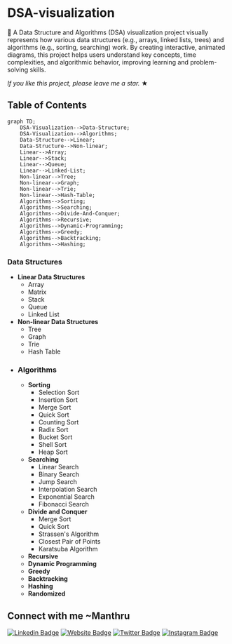 # DSA-visualization
👋
A Data Structure and Algorithms (DSA) visualization project visually represents how various data structures (e.g., arrays, linked lists, trees) and algorithms (e.g., sorting, searching) work. By creating interactive, animated diagrams, this project helps users understand key concepts, time complexities, and algorithmic behavior, improving learning and problem-solving skills.

_If you like this project, please leave me a star._ &#9733;

## Table of Contents
```mermaid
graph TD;
    DSA-Visualization-->Data-Structure;
    DSA-Visualization-->Algorithms;
    Data-Structure-->Linear;
    Data-Structure-->Non-linear;
    Linear-->Array;
    Linear-->Stack;
    Linear-->Queue;
    Linear-->Linked-List;
    Non-linear-->Tree;
    Non-linear-->Graph;
    Non-linear-->Trie;
    Non-linear-->Hash-Table;
    Algorithms-->Sorting;
    Algorithms-->Searching;
    Algorithms-->Divide-And-Conquer;
    Algorithms-->Recursive;
    Algorithms-->Dynamic-Programming;
    Algorithms-->Greedy;
    Algorithms-->Backtracking;
    Algorithms-->Hashing; 
```

### Data Structures
  - **Linear Data Structures**
    - Array
    - Matrix
    - Stack
    - Queue
    - Linked List
  - **Non-linear Data Structures**
    - Tree
    - Graph
    - Trie
    - Hash Table
- ### Algorithms
  - **Sorting**
    - Selection Sort
    - Insertion Sort
    - Merge Sort
    - Quick Sort
    - Counting Sort
    - Radix Sort
    - Bucket Sort
    - Shell Sort
    - Heap Sort
  - **Searching**
    - Linear Search
    - Binary Search
    - Jump Search
    - Interpolation Search
    - Exponential Search
    - Fibonacci Search
  - **Divide and Conquer**
    - Merge Sort
    - Quick Sort
    - Strassen's Algorithm
    - Closest Pair of Points
    - Karatsuba Algorithm
  - **Recursive**
  - **Dynamic Programming**
  - **Greedy**
  - **Backtracking**
  - **Hashing**
  - **Randomized**


## Connect with me ~Manthru

[![Linkedin Badge](https://img.shields.io/badge/-LinkedIn-0e76a8?style=flat-square&logo=Linkedin&logoColor=white)]([https://www.linkedin.com/in/rajesh-rathore-0501/](https://www.linkedin.com/in/manthru-naik-ramavath-0995b9243/))
[![Website Badge](https://img.shields.io/badge/Website-3b5998?style=flat-square&logo=google-chrome&logoColor=white)](http://127.0.0.1:5500/)
[![Twitter Badge](https://img.shields.io/badge/-Twitter-00acee?style=flat-square&logo=Twitter&logoColor=white)]([https://twitter.com/Rajesh946055](https://x.com/manthrunaik_123))
[![Instagram Badge](https://img.shields.io/badge/-Instagram-e4405f?style=flat-square&logo=Instagram&logoColor=white)]([https://www.instagram.com/raj_rathod1313/?hl=en](https://www.instagram.com/_manthru_/))
